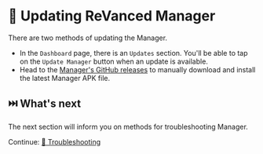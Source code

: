 # 🔄 Updating ReVanced Manager
There are two methods of updating the Manager.

- In the `Dashboard` page, there is an `Updates` section. You'll be able to tap on the `Update Manager` button when an update is available.
- Head to the [Manager's GitHub releases](https://github.com/revanced/revanced-manager/releases/latest) to manually download and install the latest Manager APK file.

## ⏭️ What's next
The next section will inform you on methods for troubleshooting Manager.

Continue: [🛟 Troubleshooting](4_troubleshooting.md)
